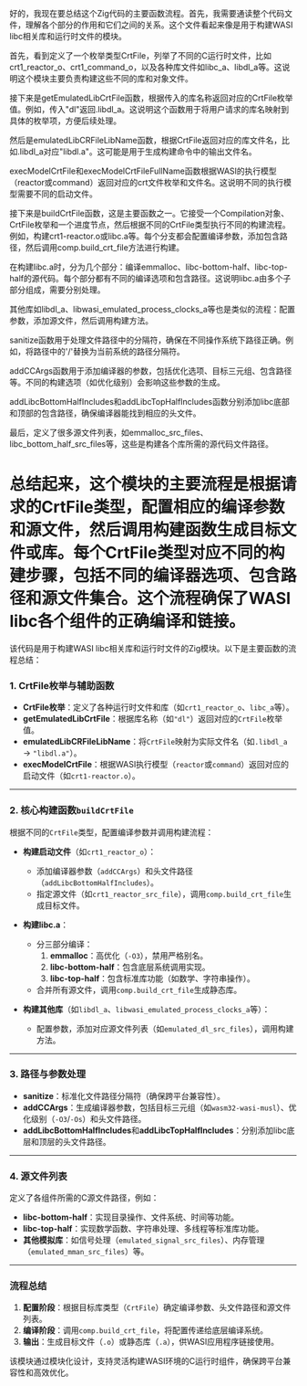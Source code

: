 好的，我现在要总结这个Zig代码的主要函数流程。首先，我需要通读整个代码文件，理解各个部分的作用和它们之间的关系。这个文件看起来像是用于构建WASI libc相关库和运行时文件的模块。

首先，看到定义了一个枚举类型CrtFile，列举了不同的C运行时文件，比如crt1_reactor_o、crt1_command_o，以及各种库文件如libc_a、libdl_a等。这说明这个模块主要负责构建这些不同的库和对象文件。

接下来是getEmulatedLibCrtFile函数，根据传入的库名称返回对应的CrtFile枚举值。例如，传入"dl"返回.libdl_a。这说明这个函数用于将用户请求的库名映射到具体的枚举项，方便后续处理。

然后是emulatedLibCRFileLibName函数，根据CrtFile返回对应的库文件名，比如.libdl_a对应"libdl.a"。这可能是用于生成构建命令中的输出文件名。

execModelCrtFile和execModelCrtFileFullName函数根据WASI的执行模型（reactor或command）返回对应的crt文件枚举和文件名。这说明不同的执行模型需要不同的启动文件。

接下来是buildCrtFile函数，这是主要函数之一。它接受一个Compilation对象、CrtFile枚举和一个进度节点，然后根据不同的CrtFile类型执行不同的构建流程。例如，构建crt1-reactor.o或libc.a等。每个分支都会配置编译参数，添加包含路径，然后调用comp.build_crt_file方法进行构建。

在构建libc.a时，分为几个部分：编译emmalloc、libc-bottom-half、libc-top-half的源代码。每个部分都有不同的编译选项和包含路径。这说明libc.a由多个子部分组成，需要分别处理。

其他库如libdl_a、libwasi_emulated_process_clocks_a等也是类似的流程：配置参数，添加源文件，然后调用构建方法。

sanitize函数用于处理文件路径中的分隔符，确保在不同操作系统下路径正确。例如，将路径中的'/'替换为当前系统的路径分隔符。

addCCArgs函数用于添加编译器的参数，包括优化选项、目标三元组、包含路径等。不同的构建选项（如优化级别）会影响这些参数的生成。

addLibcBottomHalfIncludes和addLibcTopHalfIncludes函数分别添加libc底部和顶部的包含路径，确保编译器能找到相应的头文件。

最后，定义了很多源文件列表，如emmalloc_src_files、libc_bottom_half_src_files等，这些是构建各个库所需的源代码文件路径。

总结起来，这个模块的主要流程是根据请求的CrtFile类型，配置相应的编译参数和源文件，然后调用构建函数生成目标文件或库。每个CrtFile类型对应不同的构建步骤，包括不同的编译器选项、包含路径和源文件集合。这个流程确保了WASI libc各个组件的正确编译和链接。
================================================
该代码是用于构建WASI libc相关库和运行时文件的Zig模块。以下是主要函数的流程总结：

### 1. **CrtFile枚举与辅助函数**
   - **CrtFile枚举**：定义了各种运行时文件和库（如`crt1_reactor_o`、`libc_a`等）。
   - **getEmulatedLibCrtFile**：根据库名称（如`"dl"`）返回对应的`CrtFile`枚举值。
   - **emulatedLibCRFileLibName**：将`CrtFile`映射为实际文件名（如`.libdl_a` → `"libdl.a"`）。
   - **execModelCrtFile**：根据WASI执行模型（`reactor`或`command`）返回对应的启动文件（如`crt1-reactor.o`）。

---

### 2. **核心构建函数`buildCrtFile`**
根据不同的`CrtFile`类型，配置编译参数并调用构建流程：
- **构建启动文件**（如`crt1_reactor_o`）：
  - 添加编译器参数（`addCCArgs`）和头文件路径（`addLibcBottomHalfIncludes`）。
  - 指定源文件（如`crt1_reactor_src_file`），调用`comp.build_crt_file`生成目标文件。

- **构建libc.a**：
  - 分三部分编译：
    1. **emmalloc**：高优化（`-O3`），禁用严格别名。
    2. **libc-bottom-half**：包含底层系统调用实现。
    3. **libc-top-half**：包含标准库功能（如数学、字符串操作）。
  - 合并所有源文件，调用`comp.build_crt_file`生成静态库。

- **构建其他库**（如`libdl_a`、`libwasi_emulated_process_clocks_a`等）：
  - 配置参数，添加对应源文件列表（如`emulated_dl_src_files`），调用构建方法。

---

### 3. **路径与参数处理**
- **sanitize**：标准化文件路径分隔符（确保跨平台兼容性）。
- **addCCArgs**：生成编译器参数，包括目标三元组（如`wasm32-wasi-musl`）、优化级别（`-O3`/`-Os`）和头文件路径。
- **addLibcBottomHalfIncludes**和**addLibcTopHalfIncludes**：分别添加libc底层和顶层的头文件路径。

---

### 4. **源文件列表**
定义了各组件所需的C源文件路径，例如：
- **libc-bottom-half**：实现目录操作、文件系统、时间等功能。
- **libc-top-half**：实现数学函数、字符串处理、多线程等标准库功能。
- **其他模拟库**：如信号处理（`emulated_signal_src_files`）、内存管理（`emulated_mman_src_files`）等。

---

### 流程总结
1. **配置阶段**：根据目标库类型（`CrtFile`）确定编译参数、头文件路径和源文件列表。
2. **编译阶段**：调用`comp.build_crt_file`，将配置传递给底层编译系统。
3. **输出**：生成目标文件（`.o`）或静态库（`.a`），供WASI应用程序链接使用。

该模块通过模块化设计，支持灵活构建WASI环境的C运行时组件，确保跨平台兼容性和高效优化。